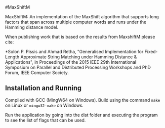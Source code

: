 #MaxShiftM

MaxShiftM: An implementation of the MaxShift algorithm that supports long factors that span across multiple computer words and runs under the Hamming distance model.

When publishing work that is based on the results from MaxshiftM please cite:

*Solon P. Pissis and Ahmad Retha, "Generalised Implementation for Fixed-Length Approximate String Matching under Hamming Distance & Applications", in Proceedings of the 2015 IEEE 29th International Symposium on Parallel and Distributed Processing Workshops and PhD Forum, IEEE Computer Society.

## Installation and Running

Compiled with GCC (MingW64 on Windows). Build using the command `make` on Linux or `mingw32-make` on Windows.

Run the application by going into the dist folder and executing the program to see the list of flags that can be used.

